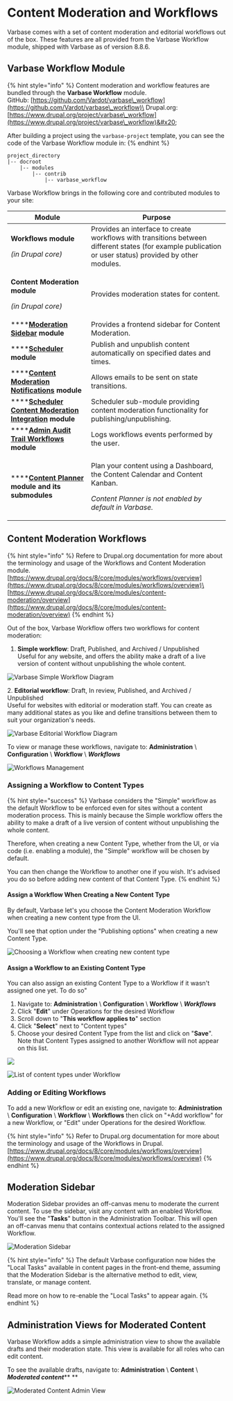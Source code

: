 # Content Moderation and Workflows

Varbase comes with a set of content moderation and editorial workflows out of the box. These features are all provided from the Varbase Workflow module, shipped with Varbase as of version 8.8.6.

## Varbase Workflow Module

{% hint style="info" %}
Content moderation and workflow features are bundled through the **Varbase Workflow** module.\
GitHub: [https://github.com/Vardot/varbase\_workflow](https://github.com/Vardot/varbase\_workflow)\
Drupal.org: [https://www.drupal.org/project/varbase\_workflow](https://www.drupal.org/project/varbase\_workflow)&#x20;

After building a project using the `varbase-project` template, you can see the code of the Varbase Workflow module in:
{% endhint %}

```
project_directory
|-- docroot
    |-- modules
        |-- contrib
            |-- varbase_workflow
```

Varbase Workflow brings in the following core and contributed modules to your site:

| Module                                                                                                                                    | Purpose                                                                                                                                                          |
| ----------------------------------------------------------------------------------------------------------------------------------------- | ---------------------------------------------------------------------------------------------------------------------------------------------------------------- |
| <p><strong>Workflows module</strong></p><p><em>(in Drupal core)</em></p>                                                                  | Provides an interface to create workflows with transitions between different states (for example publication or user status) provided by other modules.          |
| <p><strong>Content Moderation module</strong></p><p><em>(in Drupal core)</em></p>                                                         | Provides moderation states for content.                                                                                                                          |
| ****[**Moderation Sidebar**](https://www.drupal.org/project/moderation\_sidebar) **module**                                               | Provides a frontend sidebar for Content Moderation.                                                                                                              |
| ****[**Scheduler**](https://www.drupal.org/project/scheduler) **module**                                                                  | Publish and unpublish content automatically on specified dates and times.                                                                                        |
| ****[**Content Moderation Notifications**](https://www.drupal.org/project/content\_moderation\_notifications) **module**                  | Allows emails to be sent on state transitions.                                                                                                                   |
| ****[**Scheduler Content Moderation Integration**](https://www.drupal.org/project/scheduler\_content\_moderation\_integration) **module** | Scheduler sub-module providing content moderation functionality for publishing/unpublishing.                                                                     |
| ****[**Admin Audit Trail Workflows**](https://www.drupal.org/project/admin\_audit\_trail) **module**                                      | Logs workflows events performed by the user.                                                                                                                     |
| ****[**Content Planner**](https://www.drupal.org/project/content\_planner) **module and its submodules**                                  | <p>Plan your content using a Dashboard, the Content Calendar and Content Kanban.</p><p></p><p><em>Content Planner is not enabled by default in Varbase.</em></p> |

## Content Moderation Workflows

{% hint style="info" %}
Refere to Drupal.org documentation for more about the terminology and usage of the Workflows and Content Moderation module.\
[https://www.drupal.org/docs/8/core/modules/workflows/overview](https://www.drupal.org/docs/8/core/modules/workflows/overview)\
[https://www.drupal.org/docs/8/core/modules/content-moderation/overview](https://www.drupal.org/docs/8/core/modules/content-moderation/overview)
{% endhint %}

Out of the box, Varbase Workflow offers two workflows for content moderation:

1. **Simple workflow**: Draft, Published, and Archived / Unpublished\
   Useful for any website, and offers the ability make a draft of a live version of content without unpublishing the whole content.

![Varbase Simple Workflow Diagram](<../../.gitbook/assets/Simple-workflow-varbase9x1workflows\_diagram (1).png>)

2\. **Editorial workflow**: Draft, In review, Published, and Archived / Unpublished\
Useful for websites with editorial or moderation staff. You can create as many additional states as you like and define transitions between them to suit your organization's needs.

![Varbase Editorial Workflow Diagram](../../.gitbook/assets/Editorial-workflow-varbase9x1workflows\_diagram.png)

To view or manage these workflows, navigate to: **Administration** \ **Configuration** \ **Workflow** \ _**Workflows**_

![Workflows Management](../../.gitbook/assets/Workflows.png)

### Assigning a Workflow to Content Types

{% hint style="success" %}
Varbase considers the "Simple" workflow as the default Workflow to be enforced even for sites without a content moderation process. This is mainly because the Simple workflow offers the ability to make a draft of a live version of content without unpublishing the whole content.

Therefore, when creating a new Content Type, whether from the UI, or via code (i.e. enabling a module), the "Simple" workflow will be chosen by default.

You can then change the Workflow to another one if you wish. It's advised you do so before adding new content of that Content Type.
{% endhint %}

#### Assign a Workflow When Creating a New Content Type

By default, Varbase let's you choose the Content Moderation Workflow when creating a new content type from the UI.

You'll see that option under the "Publishing options" when creating a new Content Type.

![Choosing a Workflow when creating new content type](<../../.gitbook/assets/Add Content Type Workflows.png>)



#### Assign a Workflow to an Existing Content Type

You can also assign an existing Content Type to a Workflow if it wasn't assigned one yet. To do so"

1. Navigate to: **Administration** \ **Configuration** \ **Workflow** \ _**Workflows**_&#x20;
2. Click "**Edit**" under Operations for the desired Workflow
3. Scroll down to "**This workflow applies to**" section
4. Click "**Select**" next to "Content types"
5. Choose your desired Content Type from the list and click on "**Save**".\
   Note that Content Types assigned to another Workflow will not appear on this list.

![](../../.gitbook/assets/Edit-Simple-workflow-sandboxes-varbase8c80806t2.png)

![List of content types under Workflow](../../.gitbook/assets/yyy.png)



### Adding or Editing Workflows

To add a new Workflow or edit an existing one, navigate to: **Administration** \ **Configuration** \ **Workflow** \ **Workflows** then click on "+Add workflow" for a new Workflow, or "Edit" under Operations for the desired Workflow.

{% hint style="info" %}
Refer to Drupal.org documentation for more about the terminology and usage of the Workflows in Drupal.\
[https://www.drupal.org/docs/8/core/modules/workflows/overview](https://www.drupal.org/docs/8/core/modules/workflows/overview)
{% endhint %}



## Moderation Sidebar

Moderation Sidebar provides an off-canvas menu to moderate the current content. To use the sidebar, visit any content with an enabled Workflow. You'll see the "**Tasks**" button in the Administration Toolbar. This will open an off-canvas menu that contains contextual actions related to the assigned Workflow.

![Moderation Sidebar](<../../.gitbook/assets/Moderation SIdebar.png>)

{% hint style="info" %}
The default Varbase configuration now hides the "Local Tasks" available in content pages in the front-end theme, assuming that the Moderation Sidebar is the alternative method to edit, view, translate, or manage content.

Read more on how to re-enable the "Local Tasks" to appear again.
{% endhint %}



## Administration Views for Moderated Content

Varbase Workflow adds a simple administration view to show the available drafts and their moderation state. This view is available for all roles who can edit content.

To see the available drafts, navigate to: **Administration** \ **Content** \ _**Moderated content**_** **&#x20;

![Moderated Content Admin View](../../.gitbook/assets/Moderated-content-test-qa-varbase-8-8-x-development-13-07-2020.png)
